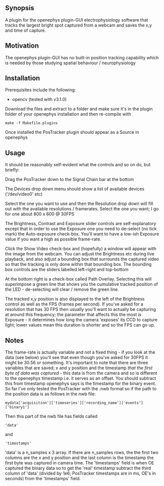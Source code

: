 ## Synopsis

A plugin for the openephys plugin-GUI electrophysiology software that tracks the largest
bright spot captured from a webcam and saves the x,y and time of capture.

## Motivation

The openephys plugin-GUI has no built-in position tracking capability which is needed by
those studying spatial behaviour / neurophysiology

## Installation

Prerequisites include the following:

* opencv (tested with v3.1.0)

Download the files and extract to a folder and make sure it's in the plugin folder of
your openephys installation and then re-compile with

```
make -f Makefile.plugins
```

Once installed the PosTracker plugin should appear as a Source in openephys

## Usage

It should be reasonably self-evident what the controls and so on do, but briefly:

Drag the PosTracker down to the Signal Chain bar at the bottom

The Devices drop down menu should show a list of available devices ('/dev/video0' etc)

Select the one you want to use and then the Resolution drop down will fill out with the
available resolutions / framerates. Select the one you want; I go for one about
800 x 600 @ 30FPS

The Brightness, Contrast and Exposure slider controls are self-explanatory except that
in order to use the Exposure one you need to de-select (no tick mark) the Auto-exposure
check-box. You'll want to have a low-ish Exposure value if you want a high as possible
frame-rate.

Click the Show Video check-box and (hopefully) a window will appear with the image from
the webcam. You can adjust the Brightness etc during live playback, and also adjust a
bounding box that surrounds the captured video so that the tracking is only done within
that bounding box. The bounding box controls are the sliders labelled left-right and
top-bottom

At the bottom right is a check-box called Path Overlay. Selecting this will superimpose
a green line that shows you the cumulative tracked position of the LED - de-selecting
will clear / remove the green line.

The tracked x,y position is also displayed to the left of the Brightness control as well
as the FPS (frames per second). If you've asked for a resolution that has 30 FPS then
usually you'll want to actually be capturing at around this frequency; the parameter that
affects this the most is Exposure - it determines how long the camera 'exposes'
its CCD to capture light; lower values mean this duration is shorter and so the FPS can go
up.

## Notes

The frame-rate is actually variable and not a fixed thing - if you look at the data
(see below) you'll see that even though you've asked for 30FPS it might be 30.56 or
something. It's important to note that there are three variables that are saved; x and y
position and the timestamp *that the first byte of data was captured* - this data is
from the camera and so is different to the openephys timestamp i.e. it serves as an
offset. You should subtract this from timestamp openephys says is the timestamp for the
binary event. So far I've only tested the PosTracker with the .nwb format so if the
path to the position data is as follows in the nwb file:

```
mydata['acquisition']['timeseries']['recording_name']['events']['binary1']
```

Then this part of the nwb file has fields called

```
'data'
```

and

```
'timestamps'
```

'data' is a n_samples x 3 array. If there are n_samples rows, the the first two
columns are the x and y position and the last column is the timestamp the first
byte was captured in camera time. The 'timestamps' field is when OE captured the
binary data so to get the 'real' timestamp subtract the third column of 'data'
(divided by 1e6; PosTracker timestamps are in ms, OE's in seconds) from the 'timestamps' field.